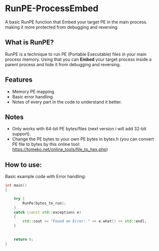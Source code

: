 # RunPE-ProcessEmbed
A basic RunPE function that Embed your target PE in the main process. making it more protected from debugging and reversing

## What is RunPE?
RunPE is a technique to run PE (Portable Executable) files in your main process memory.
Using that you can **Embed** your target process inside a parent process and hide it from debugging and reversing.


## Features
- Memory PE mapping
- Basic error handling
- Notes of every part in the code to understand it better.

## Notes
- Only works with 64-bit PE bytes/files (next version i will add 32-bit support).
- Change the PE bytes to your own PE bytes in bytes.h 
(you can convert PE file to bytes by this online tool: https://tomeko.net/online_tools/file_to_hex.php)

## How to use:
Basic example code with Error handling:
```cpp
int main()
{

	try {
		RunPe(bytes_to_run);
	}
	catch (const std::exception& e)
	{
		std::cout << "Found an Error: " << e.what() << std::endl;
	}
	
	
	return 0;
}
```
